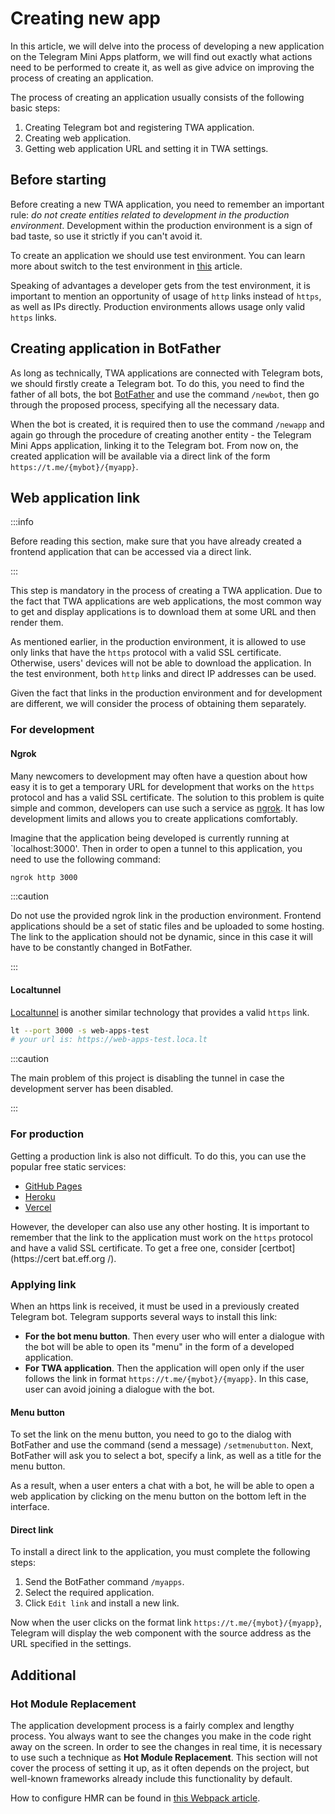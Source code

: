 # Creating new app

In this article, we will delve into the process of developing a new application on the
Telegram Mini Apps platform, we will find out exactly what actions need to be performed to create it,
as well as give advice on improving the process of creating an application.

The process of creating an application usually consists of the following basic steps:

1. Creating Telegram bot and registering TWA application.
2. Creating web application.
3. Getting web application URL and setting it in TWA settings.

## Before starting

Before creating a new TWA application, you need to remember an important rule:
_do not create entities related to development in the production environment_. Development
within the production environment is a sign of bad taste, so use it strictly if you can't avoid it.

To create an application we should use test environment. You can learn more about switch to
the test environment in [this](../test-environment.md) article.

Speaking of advantages a developer gets from the test environment, it is important to mention
an opportunity of usage of `http` links instead of `https`, as well as IPs directly. Production
environments allows usage only valid `https` links.

## Creating application in BotFather

As long as technically, TWA applications are connected with Telegram bots, we should firstly create
a Telegram bot. To do this, you need to find the father of all
bots, the bot [BotFather](https://t.me/botfather) and use the command
`/newbot`, then go through the proposed process, specifying all the necessary data.

When the bot is created, it is required then to use the command `/newapp` and again go
through the procedure of creating another entity - the Telegram Mini Apps application,
linking it to the Telegram bot. From now on, the created application will
be available via a direct link of the form `https://t.me/{mybot}/{myapp}`.

## Web application link

:::info

Before reading this section, make sure that you have already created a frontend application
that can be accessed via a direct link.

:::

This step is mandatory in the process of creating a TWA application. Due to the fact
that TWA applications are web applications, the most common way
to get and display applications is to download them at some URL and
then render them.

As mentioned earlier, in the production environment, it is allowed to use
only links that have the `https` protocol with a valid SSL certificate. Otherwise, users' devices
will not be able to download the application. In the test environment, both `http` links and direct
IP addresses can be used.

Given the fact that links in the production environment and for development are different,
we will consider the process of obtaining them separately.

### For development

#### Ngrok

Many newcomers to development may often have a question about how
easy it is to get a temporary URL for development that works on the `https` protocol
and has a valid SSL certificate. The solution to this problem is quite simple and common, developers
can use such a service as [ngrok](https://ngrok.com/). It has low development limits and allows you
to create applications comfortably.

Imagine that the application being developed is currently running at
`localhost:3000'. Then in order to open a tunnel to this
application, you need to use the following command:

```bash title="Example of getting a link"
ngrok http 3000
```

:::caution

Do not use the provided ngrok link in the production environment.
Frontend applications should be a set of static files and be
uploaded to some hosting. The link to the application should not be
dynamic, since in this case it will have to be constantly changed in BotFather.

:::

#### Localtunnel

[Localtunnel](https://github.com/localtunnel/localtunnel ) is another similar technology that
provides a valid `https` link.

```bash title="Example of getting a link"
lt --port 3000 -s web-apps-test
# your url is: https://web-apps-test.loca.lt
```

:::caution

The main problem of this project is disabling the tunnel in case
the development server has been disabled.

:::

### For production

Getting a production link is also not difficult. To do this, you can use the popular free static
services:

- [GitHub Pages](https://pages.github.com/)
- [Heroku](https://www.heroku.com/)
- [Vercel](https://vercel.com/)

However, the developer can also use any other hosting. It is important to remember that the link to
the application must work on the `https` protocol and have a valid SSL certificate. To get a free
one, consider [certbot](https://cert bat.eff.org /).

### Applying link

When an https link is received, it must be used in a previously created Telegram bot. Telegram
supports several ways to install this link:

- **For the bot menu button**. Then every user who will enter a dialogue with the bot will be able
  to open its "menu" in the form of a developed application.
- **For TWA application**. Then the application will open only if the user
  follows the link in format `https://t.me/{mybot}/{myapp}`. In this case, user can avoid joining
  a dialogue with the bot.

#### Menu button

To set the link on the menu button, you need to go to the dialog with BotFather and use
the command (send a message) `/setmenubutton`. Next, BotFather will ask you to select a bot, specify
a link, as well as a title for the menu button.

As a result, when a user enters a chat with a bot, he will be able to open a web application by
clicking on the menu button on the bottom left in the interface.

#### Direct link

To install a direct link to the application, you must complete the following steps:

1. Send the BotFather command `/myapps`.
2. Select the required application.
3. Click `Edit link` and install a new link.

Now when the user clicks on the format link `https://t.me/{mybot}/{myapp}`, Telegram
will display the web component with the source address as the URL specified in the settings.

## Additional

### Hot Module Replacement

The application development process is a fairly complex and lengthy process.
You always want to see the changes you make in the code right away on the screen. In order
to see the changes in real time, it is necessary to use
such a technique as **Hot Module Replacement**. This section will not cover
the process of setting it up, as it often depends on the project, but well-known
frameworks already include this functionality by default.

How to configure HMR can be found
in [this Webpack article](https://webpack.js.org/guides/hot-module-replacement/).

[//]: # (## Заключение)

[//]: # ()

[//]: # (Этого вполне достаточно для того, чтобы создать свое первое приложение TWA.)

[//]: # (Тем не менее, данный гайд не покрывает все особенности платформы, а лишь)

[//]: # (помогает избежать бесполезной траты времени на базовые и простые проблемы.)

[//]: # (## Debugging application)

[//]: # ()

[//]: # (As long as Web Apps are web applications, and they are opened in some native)

[//]: # (components &#40;not in browser&#41;, we are not allowed to debug them in common way as)

[//]: # (we do it in browser applications until some additional actions are done.)

[//]: # ()

[//]: # (To enable debug mode in native application follow)

[//]: # ([official documentation]&#40;https://core.telegram.org/bots/webapps#debug-mode-for-web-apps&#41;)

[//]: # (.)